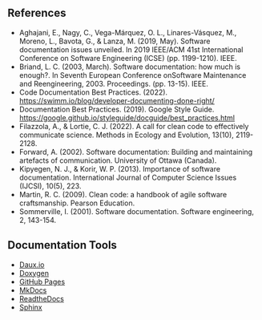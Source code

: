 ## References

- Aghajani, E., Nagy, C., Vega-Márquez, O. L., Linares-Vásquez, M., Moreno, L., Bavota, G., & Lanza, M. (2019, May). Software documentation issues unveiled. In 2019 IEEE/ACM 41st International Conference on Software Engineering (ICSE) (pp. 1199-1210). IEEE.
- Briand, L. C. (2003, March). Software documentation: how much is enough?. In Seventh European Conference onSoftware Maintenance and Reengineering, 2003. Proceedings. (pp. 13-15). IEEE.
- Code Documentation Best Practices. (2022). https://swimm.io/blog/developer-documenting-done-right/
- Documentation Best Practices. (2019). Google Style Guide. https://google.github.io/styleguide/docguide/best_practices.html
- Filazzola, A., & Lortie, C. J. (2022). A call for clean code to effectively communicate science. Methods in Ecology and Evolution, 13(10), 2119-2128.
- Forward, A. (2002). Software documentation: Building and maintaining artefacts of communication. University of Ottawa (Canada).
- Kipyegen, N. J., & Korir, W. P. (2013). Importance of software documentation. International Journal of Computer Science Issues (IJCSI), 10(5), 223.
- Martin, R. C. (2009). Clean code: a handbook of agile software craftsmanship. Pearson Education.
- Sommerville, I. (2001). Software documentation. Software engineering, 2, 143-154.

## Documentation Tools

- [Daux.io](http://daux.io/index.html)
- [Doxygen](https://www.doxygen.nl/)
- [GitHub Pages](https://pages.github.com/)
- [MkDocs](https://www.mkdocs.org/)
- [ReadtheDocs](https://readthedocs.org/)
- [Sphinx](https://www.sphinx-doc.org/en/master/)

